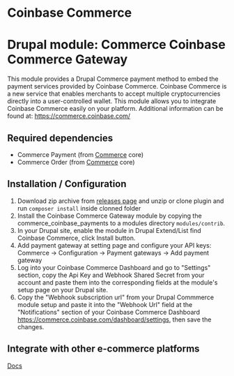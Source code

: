 Coinbase Commerce
=====================

# Drupal module: Commerce Coinbase Commerce Gateway
This module provides a Drupal Commerce payment method to embed the payment services provided by Coinbase Commerce.
Coinbase Commerce is a new service that enables merchants to accept multiple cryptocurrencies directly into a user-controlled wallet.
This module allows you to integrate Coinbase Commerce easily on your platform.
Additional information can be found at:
https://commerce.coinbase.com/

## Required dependencies

- Commerce Payment (from [Commerce](http://drupal.org/project/commerce) core)
- Commerce Order (from [Commerce](http://drupal.org/project/commerce) core)

## Installation / Configuration

1. Download zip archive from [releases page](https://github.com/privacyshore/privacygate-drupal/releases) and unzip or clone plugin and run `composer install` inside clonned folder
2. Install the Coinbase Commerce Gateway module by copying the commerce_coinbase_payments to a modules directory `modules/contrib`.
3. In your Drupal site, enable the module in Drupal Extend/List find Coinbase Commerce, click Install button.
4. Add payment gateway at setting page and configure your API keys:
   Commerce -> Configuration -> Payment gateways -> Add payment gateway
5. Log into your Coinbase Commerce Dashboard and go to "Settings" section, copy the Api Key and Webhook Shared Secret from your account and paste them into the corresponding fields at the module's setup page on your Drupal site.
6. Copy the "Webhook subscription url" from your Drupal Commmerce module setup and paste it into the "Webhook Url" field at the "Notifications" section of your Coinbase Commerce Dashboard https://commerce.coinbase.com/dashboard/settings, then save the changes.

## Integrate with other e-commerce platforms

[Docs](https://privacygate.io/docs)
